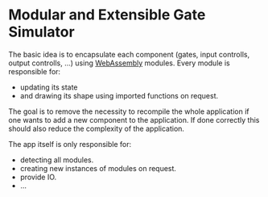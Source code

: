 # Modular and Extensible Gate Simulator

The basic idea is to encapsulate each component (gates, input controlls, output controlls, ...)
using [WebAssembly](https://webassembly.org/) modules. Every module is responsible for:

* updating its state
* and drawing its shape using imported functions on request.

The goal is to remove the necessity to recompile the whole application if one
wants to add a new component to the application. If done correctly this should
also reduce the complexity of the application.

The app itself is only responsible for:

* detecting all modules.
* creating new instances of modules on request.
* provide IO.
* ...
